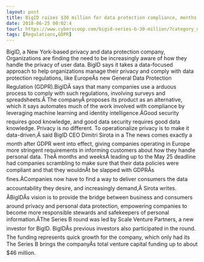 ```yaml
---
layout: post
title: BigID raises $30 million for data protection compliance, months after last funding round
date: 2018-06-25 00:02:4
tourl: https://www.cyberscoop.com/bigid-series-b-30-million/?category_news=technology
tags: [Regulations,GDPR]
---
```

BigID, a New York-based privacy and data protection company, Organizations are finding the need to be increasingly aware of how they handle the privacy of user data. BigID says it takes a data-focused approach to help organizations manage their privacy and comply with data protection regulations, like EuropeÂs new General Data Protection Regulation (GDPR).BigIDÂ says that many companies use a arduous process to comply with such regulations, involving surveys and spreadsheets.Â The companyÂ proposes its product as an alternative, which it says automates much of the work involved with compliance by leveraging machine learning and identity intelligence.ÂGood security requires good knowledge, and good data security requires good data knowledge. Privacy is no different. To operationalize privacy is to make it data-driven,Â said BigID CEO Dimitri Sirota in a The news comes exactly a month after GDPR went into effect, giving companies operating in Europe more stringent requirements in informing customers about how they handle personal data. TheÂ months and weeksÂ leading up to the May 25 deadline had companies scrambling to make sure that their data policies were compliant and that they wouldnÂt be slapped with GDPRÂs fines.ÂCompanies now have to find a way to deliver consumers the data accountability they desire, and increasingly demand,Â Sirota writes. ÂBigIDÂs vision is to provide the bridge between business and consumers around privacy and personal data protection, empowering companies to become more responsible stewards and safekeepers of personal information.ÂThe Series B round was led by Scale Venture Partners, a new investor for BigID. BigIDÂs previous investors also participated in the round. The funding represents quick growth for the company, which only had its The Series B brings the companyÂs total venture capital funding up to about $46 million.